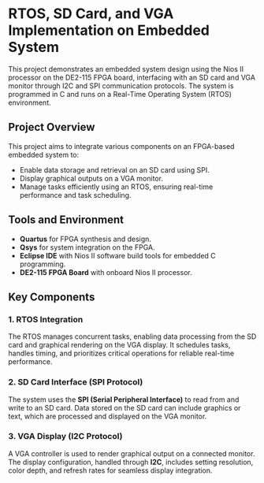 # RTOS, SD Card, and VGA Implementation on Embedded System

This project demonstrates an embedded system design using the Nios II processor on the DE2-115 FPGA board, interfacing with an SD card and VGA monitor through I2C and SPI communication protocols. The system is programmed in C and runs on a Real-Time Operating System (RTOS) environment.

## Project Overview

This project aims to integrate various components on an FPGA-based embedded system to:

- Enable data storage and retrieval on an SD card using SPI.
- Display graphical outputs on a VGA monitor.
- Manage tasks efficiently using an RTOS, ensuring real-time performance and task scheduling.

## Tools and Environment

- **Quartus** for FPGA synthesis and design.
- **Qsys** for system integration on the FPGA.
- **Eclipse IDE** with Nios II software build tools for embedded C programming.
- **DE2-115 FPGA Board** with onboard Nios II processor.

## Key Components

### 1. RTOS Integration
The RTOS manages concurrent tasks, enabling data processing from the SD card and graphical rendering on the VGA display.
It schedules tasks, handles timing, and prioritizes critical operations for reliable real-time performance.

### 2. SD Card Interface (SPI Protocol)
The system uses the **SPI (Serial Peripheral Interface)** to read from and write to an SD card.
Data stored on the SD card can include graphics or text, which are processed and displayed on the VGA monitor.

### 3. VGA Display (I2C Protocol)
A VGA controller is used to render graphical output on a connected monitor.
The display configuration, handled through **I2C**, includes setting resolution, color depth, and refresh rates for seamless display integration.
